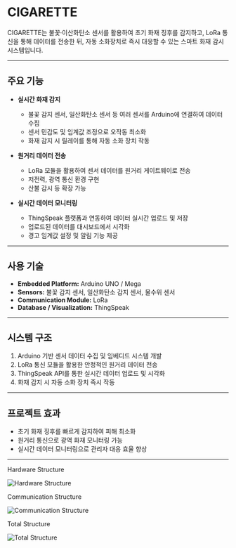 # CIGARETTE

CIGARETTE는 불꽃·이산화탄소 센서를 활용하여 초기 화재 징후를 감지하고, LoRa 통신을 통해 데이터를 전송한 뒤, 자동 소화장치로 즉시 대응할 수 있는 스마트 화재 감시 시스템입니다.

---

## 주요 기능

- **실시간 화재 감지**
  - 불꽃 감지 센서, 일산화탄소 센서 등 여러 센서를 Arduino에 연결하여 데이터 수집
  - 센서 민감도 및 임계값 조정으로 오작동 최소화
  - 화재 감지 시 릴레이를 통해 자동 소화 장치 작동

- **원거리 데이터 전송**
  - LoRa 모듈을 활용하여 센서 데이터를 원거리 게이트웨이로 전송
  - 저전력, 광역 통신 환경 구현
  - 산불 감시 등 확장 가능

- **실시간 데이터 모니터링**
  - ThingSpeak 플랫폼과 연동하여 데이터 실시간 업로드 및 저장
  - 업로드된 데이터를 대시보드에서 시각화
  - 경고 임계값 설정 및 알림 기능 제공

---

## 사용 기술

- **Embedded Platform:** Arduino UNO / Mega  
- **Sensors:** 불꽃 감지 센서, 일산화탄소 감지 센서, 물수위 센서  
- **Communication Module:** LoRa  
- **Database / Visualization:** ThingSpeak  

---

## 시스템 구조

1. Arduino 기반 센서 데이터 수집 및 임베디드 시스템 개발  
2. LoRa 통신 모듈을 활용한 안정적인 원거리 데이터 전송  
3. ThingSpeak API를 통한 실시간 데이터 업로드 및 시각화  
4. 화재 감지 시 자동 소화 장치 즉시 작동  

---

## 프로젝트 효과

- 초기 화재 징후를 빠르게 감지하여 피해 최소화  
- 원거리 통신으로 광역 화재 모니터링 가능  
- 실시간 데이터 모니터링으로 관리자 대응 효율 향상  

---

Hardware Structure

![Hardware Structure](https://github.com/HS-Donguk/IoT-CommunicationSystem-Project/assets/145684303/827ffc23-c100-4493-a25e-18a88cab2512)

Communication Structure

![Communication Structure](https://github.com/HS-Donguk/IoT-CommunicationSystem-Project/assets/145684303/d5f0a187-498f-4812-a7cd-1b9010dee2c9)

Total Structure

![Total Structure](https://github.com/HS-Donguk/IoT-CommunicationSystem-Project/assets/145684303/a95204b6-f86a-4c67-a1e8-8d6aab22b9dc)

